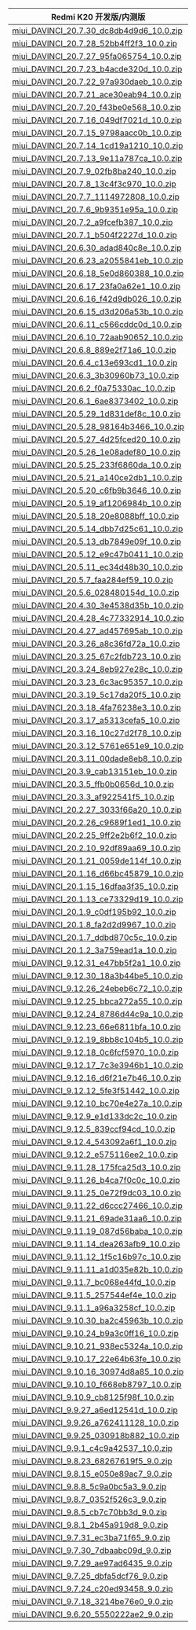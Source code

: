 | Redmi K20  开发版/内测版    |
| ---- |
| [miui_DAVINCI_20.7.30_dc8db4d9d6_10.0.zip](https://hugeota.d.miui.com/20.7.30/miui_DAVINCI_20.7.30_dc8db4d9d6_10.0.zip)    |
| [miui_DAVINCI_20.7.28_52bb4ff2f3_10.0.zip](https://hugeota.d.miui.com/20.7.28/miui_DAVINCI_20.7.28_52bb4ff2f3_10.0.zip)    |
| [miui_DAVINCI_20.7.27_95fa065754_10.0.zip](https://hugeota.d.miui.com/20.7.27/miui_DAVINCI_20.7.27_95fa065754_10.0.zip)    |
| [miui_DAVINCI_20.7.23_b4acde320d_10.0.zip](https://hugeota.d.miui.com/20.7.23/miui_DAVINCI_20.7.23_b4acde320d_10.0.zip)    |
| [miui_DAVINCI_20.7.22_97a930daeb_10.0.zip](https://hugeota.d.miui.com/20.7.22/miui_DAVINCI_20.7.22_97a930daeb_10.0.zip)    |
| [miui_DAVINCI_20.7.21_ace30eab94_10.0.zip](https://hugeota.d.miui.com/20.7.21/miui_DAVINCI_20.7.21_ace30eab94_10.0.zip)    |
| [miui_DAVINCI_20.7.20_f43be0e568_10.0.zip](https://hugeota.d.miui.com/20.7.20/miui_DAVINCI_20.7.20_f43be0e568_10.0.zip)    |
| [miui_DAVINCI_20.7.16_049df7021d_10.0.zip](https://hugeota.d.miui.com/20.7.16/miui_DAVINCI_20.7.16_049df7021d_10.0.zip)    |
| [miui_DAVINCI_20.7.15_9798aacc0b_10.0.zip](https://hugeota.d.miui.com/20.7.15/miui_DAVINCI_20.7.15_9798aacc0b_10.0.zip)    |
| [miui_DAVINCI_20.7.14_1cd19a1210_10.0.zip](https://hugeota.d.miui.com/20.7.14/miui_DAVINCI_20.7.14_1cd19a1210_10.0.zip)    |
| [miui_DAVINCI_20.7.13_9e11a787ca_10.0.zip](https://hugeota.d.miui.com/20.7.13/miui_DAVINCI_20.7.13_9e11a787ca_10.0.zip)    |
| [miui_DAVINCI_20.7.9_02fb8ba240_10.0.zip](https://hugeota.d.miui.com/20.7.9/miui_DAVINCI_20.7.9_02fb8ba240_10.0.zip)    |
| [miui_DAVINCI_20.7.8_13c4f3c970_10.0.zip](https://hugeota.d.miui.com/20.7.8/miui_DAVINCI_20.7.8_13c4f3c970_10.0.zip)    |
| [miui_DAVINCI_20.7.7_1114972808_10.0.zip](https://hugeota.d.miui.com/20.7.7/miui_DAVINCI_20.7.7_1114972808_10.0.zip)    |
| [miui_DAVINCI_20.7.6_9b9351e95a_10.0.zip](https://hugeota.d.miui.com/20.7.6/miui_DAVINCI_20.7.6_9b9351e95a_10.0.zip)    |
| [miui_DAVINCI_20.7.2_a9fcefb387_10.0.zip](https://hugeota.d.miui.com/20.7.2/miui_DAVINCI_20.7.2_a9fcefb387_10.0.zip)    |
| [miui_DAVINCI_20.7.1_b504f2227d_10.0.zip](https://hugeota.d.miui.com/20.7.1/miui_DAVINCI_20.7.1_b504f2227d_10.0.zip)    |
| [miui_DAVINCI_20.6.30_adad840c8e_10.0.zip](https://hugeota.d.miui.com/20.6.30/miui_DAVINCI_20.6.30_adad840c8e_10.0.zip)    |
| [miui_DAVINCI_20.6.23_a2055841eb_10.0.zip](https://hugeota.d.miui.com/20.6.23/miui_DAVINCI_20.6.23_a2055841eb_10.0.zip)    |
| [miui_DAVINCI_20.6.18_5e0d860388_10.0.zip](https://hugeota.d.miui.com/20.6.18/miui_DAVINCI_20.6.18_5e0d860388_10.0.zip)    |
| [miui_DAVINCI_20.6.17_23fa0a62e1_10.0.zip](https://hugeota.d.miui.com/20.6.17/miui_DAVINCI_20.6.17_23fa0a62e1_10.0.zip)    |
| [miui_DAVINCI_20.6.16_f42d9db026_10.0.zip](https://hugeota.d.miui.com/20.6.16/miui_DAVINCI_20.6.16_f42d9db026_10.0.zip)    |
| [miui_DAVINCI_20.6.15_d3d206a53b_10.0.zip](https://hugeota.d.miui.com/20.6.15/miui_DAVINCI_20.6.15_d3d206a53b_10.0.zip)    |
| [miui_DAVINCI_20.6.11_c566cddc0d_10.0.zip](https://hugeota.d.miui.com/20.6.11/miui_DAVINCI_20.6.11_c566cddc0d_10.0.zip)    |
| [miui_DAVINCI_20.6.10_72aab90652_10.0.zip](https://hugeota.d.miui.com/20.6.10/miui_DAVINCI_20.6.10_72aab90652_10.0.zip)    |
| [miui_DAVINCI_20.6.8_889e2f71a6_10.0.zip](https://hugeota.d.miui.com/20.6.8/miui_DAVINCI_20.6.8_889e2f71a6_10.0.zip)    |
| [miui_DAVINCI_20.6.4_c13e693cd1_10.0.zip](https://hugeota.d.miui.com/20.6.4/miui_DAVINCI_20.6.4_c13e693cd1_10.0.zip)    |
| [miui_DAVINCI_20.6.3_3b30960b73_10.0.zip](https://hugeota.d.miui.com/20.6.3/miui_DAVINCI_20.6.3_3b30960b73_10.0.zip)    |
| [miui_DAVINCI_20.6.2_f0a75330ac_10.0.zip](https://hugeota.d.miui.com/20.6.2/miui_DAVINCI_20.6.2_f0a75330ac_10.0.zip)    |
| [miui_DAVINCI_20.6.1_6ae8373402_10.0.zip](https://hugeota.d.miui.com/20.6.1/miui_DAVINCI_20.6.1_6ae8373402_10.0.zip)    |
| [miui_DAVINCI_20.5.29_1d831def8c_10.0.zip](https://hugeota.d.miui.com/20.5.29/miui_DAVINCI_20.5.29_1d831def8c_10.0.zip)    |
| [miui_DAVINCI_20.5.28_98164b3466_10.0.zip](https://hugeota.d.miui.com/20.5.28/miui_DAVINCI_20.5.28_98164b3466_10.0.zip)    |
| [miui_DAVINCI_20.5.27_4d25fced20_10.0.zip](https://hugeota.d.miui.com/20.5.27/miui_DAVINCI_20.5.27_4d25fced20_10.0.zip)    |
| [miui_DAVINCI_20.5.26_1e08adef80_10.0.zip](https://hugeota.d.miui.com/20.5.26/miui_DAVINCI_20.5.26_1e08adef80_10.0.zip)    |
| [miui_DAVINCI_20.5.25_233f6860da_10.0.zip](https://hugeota.d.miui.com/20.5.25/miui_DAVINCI_20.5.25_233f6860da_10.0.zip)    |
| [miui_DAVINCI_20.5.21_a140ce2db1_10.0.zip](https://hugeota.d.miui.com/20.5.21/miui_DAVINCI_20.5.21_a140ce2db1_10.0.zip)    |
| [miui_DAVINCI_20.5.20_c6fb9b3646_10.0.zip](https://hugeota.d.miui.com/20.5.20/miui_DAVINCI_20.5.20_c6fb9b3646_10.0.zip)    |
| [miui_DAVINCI_20.5.19_af1206984b_10.0.zip](https://hugeota.d.miui.com/20.5.19/miui_DAVINCI_20.5.19_af1206984b_10.0.zip)    |
| [miui_DAVINCI_20.5.18_20e8088bff_10.0.zip](https://hugeota.d.miui.com/20.5.18/miui_DAVINCI_20.5.18_20e8088bff_10.0.zip)    |
| [miui_DAVINCI_20.5.14_dbb7d25c61_10.0.zip](https://hugeota.d.miui.com/20.5.14/miui_DAVINCI_20.5.14_dbb7d25c61_10.0.zip)    |
| [miui_DAVINCI_20.5.13_db7849e09f_10.0.zip](https://hugeota.d.miui.com/20.5.13/miui_DAVINCI_20.5.13_db7849e09f_10.0.zip)    |
| [miui_DAVINCI_20.5.12_e9c47b0411_10.0.zip](https://hugeota.d.miui.com/20.5.12/miui_DAVINCI_20.5.12_e9c47b0411_10.0.zip)    |
| [miui_DAVINCI_20.5.11_ec34d48b30_10.0.zip](https://hugeota.d.miui.com/20.5.11/miui_DAVINCI_20.5.11_ec34d48b30_10.0.zip)    |
| [miui_DAVINCI_20.5.7_faa284ef59_10.0.zip](https://hugeota.d.miui.com/20.5.7/miui_DAVINCI_20.5.7_faa284ef59_10.0.zip)    |
| [miui_DAVINCI_20.5.6_028480154d_10.0.zip](https://hugeota.d.miui.com/20.5.6/miui_DAVINCI_20.5.6_028480154d_10.0.zip)    |
| [miui_DAVINCI_20.4.30_3e4538d35b_10.0.zip](https://hugeota.d.miui.com/20.4.30/miui_DAVINCI_20.4.30_3e4538d35b_10.0.zip)    |
| [miui_DAVINCI_20.4.28_4c77332914_10.0.zip](https://hugeota.d.miui.com/20.4.28/miui_DAVINCI_20.4.28_4c77332914_10.0.zip)    |
| [miui_DAVINCI_20.4.27_ad457695ab_10.0.zip](https://hugeota.d.miui.com/20.4.27/miui_DAVINCI_20.4.27_ad457695ab_10.0.zip)    |
| [miui_DAVINCI_20.3.26_a8c36fd72a_10.0.zip](https://hugeota.d.miui.com/20.3.26/miui_DAVINCI_20.3.26_a8c36fd72a_10.0.zip)    |
| [miui_DAVINCI_20.3.25_67c2fdb723_10.0.zip](https://hugeota.d.miui.com/20.3.25/miui_DAVINCI_20.3.25_67c2fdb723_10.0.zip)    |
| [miui_DAVINCI_20.3.24_8eb927e28c_10.0.zip](https://hugeota.d.miui.com/20.3.24/miui_DAVINCI_20.3.24_8eb927e28c_10.0.zip)    |
| [miui_DAVINCI_20.3.23_6c3ac95357_10.0.zip](https://hugeota.d.miui.com/20.3.23/miui_DAVINCI_20.3.23_6c3ac95357_10.0.zip)    |
| [miui_DAVINCI_20.3.19_5c17da20f5_10.0.zip](https://hugeota.d.miui.com/20.3.19/miui_DAVINCI_20.3.19_5c17da20f5_10.0.zip)    |
| [miui_DAVINCI_20.3.18_4fa76238e3_10.0.zip](https://hugeota.d.miui.com/20.3.18/miui_DAVINCI_20.3.18_4fa76238e3_10.0.zip)    |
| [miui_DAVINCI_20.3.17_a5313cefa5_10.0.zip](https://hugeota.d.miui.com/20.3.17/miui_DAVINCI_20.3.17_a5313cefa5_10.0.zip)    |
| [miui_DAVINCI_20.3.16_10c27d2f78_10.0.zip](https://hugeota.d.miui.com/20.3.16/miui_DAVINCI_20.3.16_10c27d2f78_10.0.zip)    |
| [miui_DAVINCI_20.3.12_5761e651e9_10.0.zip](https://hugeota.d.miui.com/20.3.12/miui_DAVINCI_20.3.12_5761e651e9_10.0.zip)    |
| [miui_DAVINCI_20.3.11_00dade8eb8_10.0.zip](https://hugeota.d.miui.com/20.3.11/miui_DAVINCI_20.3.11_00dade8eb8_10.0.zip)    |
| [miui_DAVINCI_20.3.9_cab13151eb_10.0.zip](https://hugeota.d.miui.com/20.3.9/miui_DAVINCI_20.3.9_cab13151eb_10.0.zip)    |
| [miui_DAVINCI_20.3.5_ffb0b0656d_10.0.zip](https://hugeota.d.miui.com/20.3.5/miui_DAVINCI_20.3.5_ffb0b0656d_10.0.zip)    |
| [miui_DAVINCI_20.3.3_af922541f5_10.0.zip](https://hugeota.d.miui.com/20.3.3/miui_DAVINCI_20.3.3_af922541f5_10.0.zip)    |
| [miui_DAVINCI_20.2.27_3033f66a20_10.0.zip](https://hugeota.d.miui.com/20.2.27/miui_DAVINCI_20.2.27_3033f66a20_10.0.zip)    |
| [miui_DAVINCI_20.2.26_c9689f1ed1_10.0.zip](https://hugeota.d.miui.com/20.2.26/miui_DAVINCI_20.2.26_c9689f1ed1_10.0.zip)    |
| [miui_DAVINCI_20.2.25_9ff2e2b6f2_10.0.zip](https://hugeota.d.miui.com/20.2.25/miui_DAVINCI_20.2.25_9ff2e2b6f2_10.0.zip)    |
| [miui_DAVINCI_20.2.10_92df89aa69_10.0.zip](https://hugeota.d.miui.com/20.2.10/miui_DAVINCI_20.2.10_92df89aa69_10.0.zip)    |
| [miui_DAVINCI_20.1.21_0059de114f_10.0.zip](https://hugeota.d.miui.com/20.1.21/miui_DAVINCI_20.1.21_0059de114f_10.0.zip)    |
| [miui_DAVINCI_20.1.16_d66bc45879_10.0.zip](https://hugeota.d.miui.com/20.1.16/miui_DAVINCI_20.1.16_d66bc45879_10.0.zip)    |
| [miui_DAVINCI_20.1.15_16dfaa3f35_10.0.zip](https://hugeota.d.miui.com/20.1.15/miui_DAVINCI_20.1.15_16dfaa3f35_10.0.zip)    |
| [miui_DAVINCI_20.1.13_ce73329d19_10.0.zip](https://hugeota.d.miui.com/20.1.13/miui_DAVINCI_20.1.13_ce73329d19_10.0.zip)    |
| [miui_DAVINCI_20.1.9_c0df195b92_10.0.zip](https://hugeota.d.miui.com/20.1.9/miui_DAVINCI_20.1.9_c0df195b92_10.0.zip)    |
| [miui_DAVINCI_20.1.8_fa2d2d9967_10.0.zip](https://hugeota.d.miui.com/20.1.8/miui_DAVINCI_20.1.8_fa2d2d9967_10.0.zip)    |
| [miui_DAVINCI_20.1.7_ddbd870c5c_10.0.zip](https://hugeota.d.miui.com/20.1.7/miui_DAVINCI_20.1.7_ddbd870c5c_10.0.zip)    |
| [miui_DAVINCI_20.1.2_3a759ead1a_10.0.zip](https://hugeota.d.miui.com/20.1.2/miui_DAVINCI_20.1.2_3a759ead1a_10.0.zip)    |
| [miui_DAVINCI_9.12.31_e47bb5f2a1_10.0.zip](https://hugeota.d.miui.com/9.12.31/miui_DAVINCI_9.12.31_e47bb5f2a1_10.0.zip)    |
| [miui_DAVINCI_9.12.30_18a3b44be5_10.0.zip](https://hugeota.d.miui.com/9.12.30/miui_DAVINCI_9.12.30_18a3b44be5_10.0.zip)    |
| [miui_DAVINCI_9.12.26_24ebeb6c72_10.0.zip](https://hugeota.d.miui.com/9.12.26/miui_DAVINCI_9.12.26_24ebeb6c72_10.0.zip)    |
| [miui_DAVINCI_9.12.25_bbca272a55_10.0.zip](https://hugeota.d.miui.com/9.12.25/miui_DAVINCI_9.12.25_bbca272a55_10.0.zip)    |
| [miui_DAVINCI_9.12.24_8786d44c9a_10.0.zip](https://hugeota.d.miui.com/9.12.24/miui_DAVINCI_9.12.24_8786d44c9a_10.0.zip)    |
| [miui_DAVINCI_9.12.23_66e6811bfa_10.0.zip](https://hugeota.d.miui.com/9.12.23/miui_DAVINCI_9.12.23_66e6811bfa_10.0.zip)    |
| [miui_DAVINCI_9.12.19_8bb8c104b5_10.0.zip](https://hugeota.d.miui.com/9.12.19/miui_DAVINCI_9.12.19_8bb8c104b5_10.0.zip)    |
| [miui_DAVINCI_9.12.18_0c6fcf5970_10.0.zip](https://hugeota.d.miui.com/9.12.18/miui_DAVINCI_9.12.18_0c6fcf5970_10.0.zip)    |
| [miui_DAVINCI_9.12.17_7c3e3946b1_10.0.zip](https://hugeota.d.miui.com/9.12.17/miui_DAVINCI_9.12.17_7c3e3946b1_10.0.zip)    |
| [miui_DAVINCI_9.12.16_d6f21e7b46_10.0.zip](https://hugeota.d.miui.com/9.12.16/miui_DAVINCI_9.12.16_d6f21e7b46_10.0.zip)    |
| [miui_DAVINCI_9.12.12_5fe3f51442_10.0.zip](https://hugeota.d.miui.com/9.12.12/miui_DAVINCI_9.12.12_5fe3f51442_10.0.zip)    |
| [miui_DAVINCI_9.12.10_bc70e4e27a_10.0.zip](https://hugeota.d.miui.com/9.12.10/miui_DAVINCI_9.12.10_bc70e4e27a_10.0.zip)    |
| [miui_DAVINCI_9.12.9_e1d133dc2c_10.0.zip](https://hugeota.d.miui.com/9.12.9/miui_DAVINCI_9.12.9_e1d133dc2c_10.0.zip)    |
| [miui_DAVINCI_9.12.5_839ccf94cd_10.0.zip](https://hugeota.d.miui.com/9.12.5/miui_DAVINCI_9.12.5_839ccf94cd_10.0.zip)    |
| [miui_DAVINCI_9.12.4_543092a6f1_10.0.zip](https://hugeota.d.miui.com/9.12.4/miui_DAVINCI_9.12.4_543092a6f1_10.0.zip)    |
| [miui_DAVINCI_9.12.2_e575116ee2_10.0.zip](https://hugeota.d.miui.com/9.12.2/miui_DAVINCI_9.12.2_e575116ee2_10.0.zip)    |
| [miui_DAVINCI_9.11.28_175fca25d3_10.0.zip](https://hugeota.d.miui.com/9.11.28/miui_DAVINCI_9.11.28_175fca25d3_10.0.zip)    |
| [miui_DAVINCI_9.11.26_b4ca7f0c0c_10.0.zip](https://hugeota.d.miui.com/9.11.26/miui_DAVINCI_9.11.26_b4ca7f0c0c_10.0.zip)    |
| [miui_DAVINCI_9.11.25_0e72f9dc03_10.0.zip](https://hugeota.d.miui.com/9.11.25/miui_DAVINCI_9.11.25_0e72f9dc03_10.0.zip)    |
| [miui_DAVINCI_9.11.22_d6ccc27466_10.0.zip](https://hugeota.d.miui.com/9.11.22/miui_DAVINCI_9.11.22_d6ccc27466_10.0.zip)    |
| [miui_DAVINCI_9.11.21_69ade31aa6_10.0.zip](https://hugeota.d.miui.com/9.11.21/miui_DAVINCI_9.11.21_69ade31aa6_10.0.zip)    |
| [miui_DAVINCI_9.11.19_087d56baba_10.0.zip](https://hugeota.d.miui.com/9.11.19/miui_DAVINCI_9.11.19_087d56baba_10.0.zip)    |
| [miui_DAVINCI_9.11.14_dea263afb9_10.0.zip](https://hugeota.d.miui.com/9.11.14/miui_DAVINCI_9.11.14_dea263afb9_10.0.zip)    |
| [miui_DAVINCI_9.11.12_1f5c16b97c_10.0.zip](https://hugeota.d.miui.com/9.11.12/miui_DAVINCI_9.11.12_1f5c16b97c_10.0.zip)    |
| [miui_DAVINCI_9.11.11_a1d035e82b_10.0.zip](https://hugeota.d.miui.com/9.11.11/miui_DAVINCI_9.11.11_a1d035e82b_10.0.zip)    |
| [miui_DAVINCI_9.11.7_bc068e44fd_10.0.zip](https://hugeota.d.miui.com/9.11.7/miui_DAVINCI_9.11.7_bc068e44fd_10.0.zip)    |
| [miui_DAVINCI_9.11.5_257544ef4e_10.0.zip](https://hugeota.d.miui.com/9.11.5/miui_DAVINCI_9.11.5_257544ef4e_10.0.zip)    |
| [miui_DAVINCI_9.11.1_a96a3258cf_10.0.zip](https://hugeota.d.miui.com/9.11.1/miui_DAVINCI_9.11.1_a96a3258cf_10.0.zip)    |
| [miui_DAVINCI_9.10.30_ba2c45963b_10.0.zip](https://hugeota.d.miui.com/9.10.30/miui_DAVINCI_9.10.30_ba2c45963b_10.0.zip)    |
| [miui_DAVINCI_9.10.24_b9a3c0ff16_10.0.zip](https://hugeota.d.miui.com/9.10.24/miui_DAVINCI_9.10.24_b9a3c0ff16_10.0.zip)    |
| [miui_DAVINCI_9.10.21_938ec5324a_10.0.zip](https://hugeota.d.miui.com/9.10.21/miui_DAVINCI_9.10.21_938ec5324a_10.0.zip)    |
| [miui_DAVINCI_9.10.17_22e64b63fe_10.0.zip](https://hugeota.d.miui.com/9.10.17/miui_DAVINCI_9.10.17_22e64b63fe_10.0.zip)    |
| [miui_DAVINCI_9.10.16_30974d8a85_10.0.zip](https://hugeota.d.miui.com/9.10.16/miui_DAVINCI_9.10.16_30974d8a85_10.0.zip)    |
| [miui_DAVINCI_9.10.10_f668eb8797_10.0.zip](https://hugeota.d.miui.com/9.10.10/miui_DAVINCI_9.10.10_f668eb8797_10.0.zip)    |
| [miui_DAVINCI_9.10.9_cb8125f98f_10.0.zip](https://hugeota.d.miui.com/9.10.9/miui_DAVINCI_9.10.9_cb8125f98f_10.0.zip)    |
| [miui_DAVINCI_9.9.27_a6ed12541d_10.0.zip](https://hugeota.d.miui.com/9.9.27/miui_DAVINCI_9.9.27_a6ed12541d_10.0.zip)    |
| [miui_DAVINCI_9.9.26_a762411128_10.0.zip](https://hugeota.d.miui.com/9.9.26/miui_DAVINCI_9.9.26_a762411128_10.0.zip)    |
| [miui_DAVINCI_9.9.25_030918b882_10.0.zip](https://hugeota.d.miui.com/9.9.25/miui_DAVINCI_9.9.25_030918b882_10.0.zip)    |
| [miui_DAVINCI_9.9.1_c4c9a42537_10.0.zip](https://hugeota.d.miui.com/9.9.1/miui_DAVINCI_9.9.1_c4c9a42537_10.0.zip)    |
| [miui_DAVINCI_9.8.23_68267619f5_9.0.zip](https://hugeota.d.miui.com/9.8.23/miui_DAVINCI_9.8.23_68267619f5_9.0.zip)    |
| [miui_DAVINCI_9.8.15_e050e89ac7_9.0.zip](https://hugeota.d.miui.com/9.8.15/miui_DAVINCI_9.8.15_e050e89ac7_9.0.zip)    |
| [miui_DAVINCI_9.8.8_5c9a0bc5a3_9.0.zip](https://hugeota.d.miui.com/9.8.8/miui_DAVINCI_9.8.8_5c9a0bc5a3_9.0.zip)    |
| [miui_DAVINCI_9.8.7_0352f526c3_9.0.zip](https://hugeota.d.miui.com/9.8.7/miui_DAVINCI_9.8.7_0352f526c3_9.0.zip)    |
| [miui_DAVINCI_9.8.5_cb7c70bb3d_9.0.zip](https://hugeota.d.miui.com/9.8.5/miui_DAVINCI_9.8.5_cb7c70bb3d_9.0.zip)    |
| [miui_DAVINCI_9.8.1_2b45a919d8_9.0.zip](https://hugeota.d.miui.com/9.8.1/miui_DAVINCI_9.8.1_2b45a919d8_9.0.zip)    |
| [miui_DAVINCI_9.7.31_ec3ba71f65_9.0.zip](https://hugeota.d.miui.com/9.7.31/miui_DAVINCI_9.7.31_ec3ba71f65_9.0.zip)    |
| [miui_DAVINCI_9.7.30_7dbaabc09d_9.0.zip](https://hugeota.d.miui.com/9.7.30/miui_DAVINCI_9.7.30_7dbaabc09d_9.0.zip)    |
| [miui_DAVINCI_9.7.29_ae97ad6435_9.0.zip](https://hugeota.d.miui.com/9.7.29/miui_DAVINCI_9.7.29_ae97ad6435_9.0.zip)    |
| [miui_DAVINCI_9.7.25_dbfa5dcf76_9.0.zip](https://hugeota.d.miui.com/9.7.25/miui_DAVINCI_9.7.25_dbfa5dcf76_9.0.zip)    |
| [miui_DAVINCI_9.7.24_c20ed93458_9.0.zip](https://hugeota.d.miui.com/9.7.24/miui_DAVINCI_9.7.24_c20ed93458_9.0.zip)    |
| [miui_DAVINCI_9.7.18_3214be76e0_9.0.zip](https://hugeota.d.miui.com/9.7.18/miui_DAVINCI_9.7.18_3214be76e0_9.0.zip)    |
| [miui_DAVINCI_9.6.20_5550222ae2_9.0.zip](https://hugeota.d.miui.com/9.6.20/miui_DAVINCI_9.6.20_5550222ae2_9.0.zip)    |
